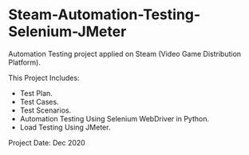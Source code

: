 # Steam-Automation-Testing-Selenium-JMeter

Automation Testing project applied on Steam (Video Game Distribution Platform).

This Project Includes:

- Test Plan.
- Test Cases.
- Test Scenarios.
- Automation Testing Using Selenium WebDriver in Python.
- Load Testing Using JMeter.

Project Date: Dec 2020
